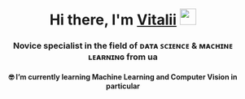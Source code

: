 
<meta charset="UTF-8">
<h1 align="center">Hi there, I'm <a href="https://www.linkedin.com/in/vitalii-vilkhivskyi/" target="_blank">Vitalii</a> 
<img src="https://github.com/blackcater/blackcater/raw/main/images/Hi.gif" height="32"/></h1>
<h3 align="center">Novice specialist in the field of ᴅᴀᴛᴀ ꜱᴄɪᴇɴᴄᴇ & ᴍᴀᴄʜɪɴᴇ ʟᴇᴀʀɴɪɴɢ from ua</h3>

<p><h4 align="center">&#129299; I’m currently learning Machine Learning and Computer Vision in particular</h4></p>



<!-- <p><h4 align="left">&#129299; Dreaming of diving into MLOps</h4></p>
 -->

<!-- 
[![codewars](https://www.codewars.com/users/pskaro/badges/large)](https://www.codewars.com/users/pskaro)  

[![Vitalii's github activity graph](https://github-readme-activity-graph.cyclic.app/graph?username=Vitaliiskyi&theme=dracula)](https://github.com/Vitaliiskyi/github-readme-activity-graph)

<h4 align="left">Contacts</h4>
<p>&#128512;</p>
<p>&#128512;</p>
 


<!-- 
<!--
**Vitaliiskyi/Vitaliiskyi** is a ✨ _special_ ✨ repository because its `README.md` (this file) appears on your GitHub profile.

Here are some ideas to get you started:

- 🔭 I’m currently working on ...
- 🌱 I’m currently learning ...
- 👯 I’m looking to collaborate on ...
- 🤔 I’m looking for help with ...
- 💬 Ask me about ...
- 📫 How to reach me: ...
- 😄 Pronouns: ...
- ⚡ Fun fact: ...


-->
 
